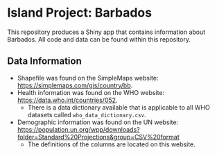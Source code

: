 # Island Project: Barbados
This repository produces a Shiny app that contains information about Barbados. All code and data can be found within this repository.

## Data Information
- Shapefile was found on the SimpleMaps website: https://simplemaps.com/gis/country/bb.
- Health information was found on the WHO website: https://data.who.int/countries/052.
  - There is a data dictionary available that is applicable to all WHO datasets called `who_data_dictionary.csv`.
- Demographic information was found on the UN website: https://population.un.org/wpp/downloads?folder=Standard%20Projections&group=CSV%20format
  - The definitions of the columns are located on this website.
